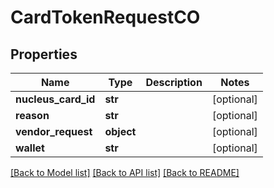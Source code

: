 # CardTokenRequestCO

## Properties
Name | Type | Description | Notes
------------ | ------------- | ------------- | -------------
**nucleus_card_id** | **str** |  | [optional] 
**reason** | **str** |  | [optional] 
**vendor_request** | **object** |  | [optional] 
**wallet** | **str** |  | [optional] 

[[Back to Model list]](../README.md#documentation-for-models) [[Back to API list]](../README.md#documentation-for-api-endpoints) [[Back to README]](../README.md)


